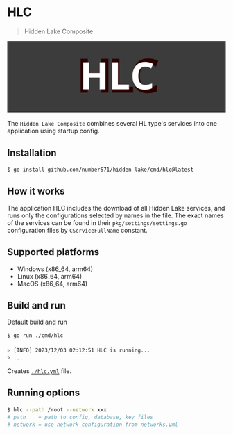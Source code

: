 # HLC

> Hidden Lake Composite

<img src="images/hlc_logo.png" alt="hlc_logo.png"/>

The `Hidden Lake Composite` combines several HL type's services into one application using startup config.

## Installation

```bash
$ go install github.com/number571/hidden-lake/cmd/hlc@latest
```

## How it works

The application HLC includes the download of all Hidden Lake services, and runs only the configurations selected by names in the file. The exact names of the services can be found in their `pkg/settings/settings.go` configuration files by `CServiceFullName` constant.

## Supported platforms

- Windows (x86_64, arm64)
- Linux (x86_64, arm64)
- MacOS (x86_64, arm64)

## Build and run

Default build and run

```bash 
$ go run ./cmd/hlc

> [INFO] 2023/12/03 02:12:51 HLC is running...
> ...
```

Creates [`./hlc.yml`](./hlc.yml) file.

## Running options

```bash
$ hlc --path /root --network xxx
# path    = path to config, database, key files
# network = use network configuration from networks.yml
```

